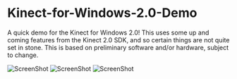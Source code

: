 Kinect-for-Windows-2.0-Demo
===========================

A quick demo for the Kinect for Windows 2.0!  This uses some up and coming features from the Kinect 2.0 SDK, and so certain things are not quite set in stone.  This is based on preliminary software and/or hardware, subject to change.

![ScreenShot](https://raw.github.com/gemisis/Kinect-for-Windows-2.0-Demo/beta/Screenshots/Demo%20Picture%201.png)
![ScreenShot](https://raw.github.com/gemisis/Kinect-for-Windows-2.0-Demo/beta/Screenshots/Demo%20Picture%202.png)
![ScreenShot](https://raw.github.com/gemisis/Kinect-for-Windows-2.0-Demo/beta/Screenshots/Demo%20Picture%203.png)
